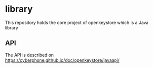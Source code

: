 # library
This repository holds the core project of openkeystore which is a Java library

## API
The API is described on https://cyberphone.github.io/doc/openkeystore/javaapi/
